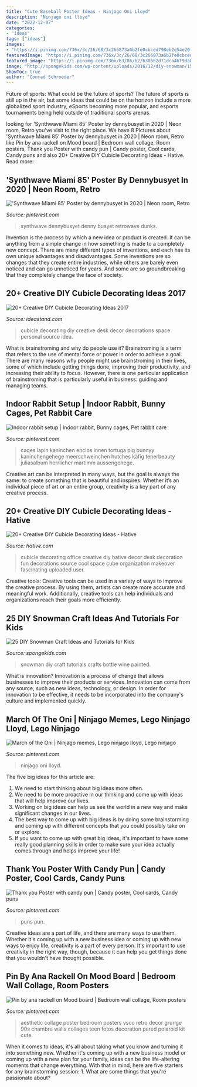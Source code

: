 ```yaml
---
title: "Cute Baseball Poster Ideas - Ninjago Oni Lloyd"
description: "Ninjago oni lloyd"
date: "2022-12-07"
categories:
- "ideas"
tags: ["ideas"]
images:
- "https://i.pinimg.com/736x/3c/26/68/3c266873a6b2fe0cbced798eb2e54e20.jpg"
featuredImage: "https://i.pinimg.com/736x/3c/26/68/3c266873a6b2fe0cbced798eb2e54e20.jpg"
featured_image: "https://i.pinimg.com/736x/63/86/62/638662d71dca46f9da81b1efb5a2129a.jpg"
image: "http://spongekids.com/wp-content/uploads/2016/12/diy-snowman/15-diy-snowman-crafts-for-kids.jpg"
ShowToc: true
author: "Conrad Schroeder"
---
```



Future of sports: What could be the future of sports?
The future of sports is still up in the air, but some ideas that could be on the horizon include a more globalized sport industry, eSports becoming more popular, and esports tournaments being held outside of traditional sports arenas.

	

		
looking for &#039;Synthwave Miami 85&#039; Poster by dennybusyet in 2020 | Neon room, Retro you've visit to the right place. We have 8 Pictures about &#039;Synthwave Miami 85&#039; Poster by dennybusyet in 2020 | Neon room, Retro like Pin by ana rackell on Mood board | Bedroom wall collage, Room posters, Thank you Poster with candy pun | Candy poster, Cool cards, Candy puns and also 20+ Creative DIY Cubicle Decorating Ideas - Hative. Read more:
		
    
## &#039;Synthwave Miami 85&#039; Poster By Dennybusyet In 2020 | Neon Room, Retro

<img loading=lazy src="https://i.pinimg.com/736x/63/86/62/638662d71dca46f9da81b1efb5a2129a.jpg" onerror="this.onerror=null;this.src='https://tse2.mm.bing.net/th?id=OIP.F9INEQrnR6zPlLvVl6Yb8wHaKd&amp;pid=15.1';" alt="&#039;Synthwave Miami 85&#039; Poster by dennybusyet in 2020 | Neon room, Retro">

_Source: pinterest.com_

>synthwave dennybusyet denny busyet retrowave dunks. 

	

Invention is the process by which a new idea or product is created. It can be anything from a simple change in how something is made to a completely new concept. There are many different types of inventions, and each has its own unique advantages and disadvantages. Some inventions are so changes that they create entire industries, while others are barely even noticed and can go unnoticed for years. And some are so groundbreaking that they completely change the face of society.

    
## 20+ Creative DIY Cubicle Decorating Ideas 2017

<img loading=lazy src="http://ideastand.com/wp-content/uploads/2014/06/cubicle-decorating-ideas/4-cubicle-decorating-ideas.jpg" onerror="this.onerror=null;this.src='https://tse2.mm.bing.net/th?id=OIP.VHOx8lixeW7JpfU3SP7vlgHaJ4&amp;pid=15.1';" alt="20+ Creative DIY Cubicle Decorating Ideas 2017">

_Source: ideastand.com_

>cubicle decorating diy creative desk decor decorations space personal source idea. 

	

What is brainstroming and why do people use it?
Brainstroming is a term that refers to the use of mental force or power in order to achieve a goal. There are many reasons why people might use brainstroming in their lives, some of which include getting things done, improving their productivity, and increasing their ability to focus. However, there is one particular application of brainstroming that is particularly useful in business: guiding and managing teams.

    
## Indoor Rabbit Setup | Indoor Rabbit, Bunny Cages, Pet Rabbit Care

<img loading=lazy src="https://i.pinimg.com/736x/3c/26/68/3c266873a6b2fe0cbced798eb2e54e20.jpg" onerror="this.onerror=null;this.src='https://tse1.mm.bing.net/th?id=OIP.a8-iXKxIJx91QWUoThfV5QHaHh&amp;pid=15.1';" alt="Indoor rabbit setup | Indoor rabbit, Bunny cages, Pet rabbit care">

_Source: pinterest.com_

>cages lapin kaninchen enclos innen tortuga pig bunnyy kaninchengehege meerschweinchen hutches käfig tenerbeauty juliasalbum herrlicher martimm aussengehege. 

	

Creative art can be interpreted in many ways, but the goal is always the same: to create something that is beautiful and inspires. Whether it’s an individual piece of art or an entire group, creativity is a key part of any creative process.

    
## 20+ Creative DIY Cubicle Decorating Ideas - Hative

<img loading=lazy src="https://hative.com/wp-content/uploads/2014/06/cubicle-decorating-ideas/22-office-cubicle-decorating-ideas.jpg" onerror="this.onerror=null;this.src='https://tse1.mm.bing.net/th?id=OIP.zfJwYZoAghqS0HreZ5j_fwHaFj&amp;pid=15.1';" alt="20+ Creative DIY Cubicle Decorating Ideas - Hative">

_Source: hative.com_

>cubicle decorating office creative diy hative decor desk decoration fun decorations source cool space cube organization makeover fascinating uploaded user. 

	

Creative tools:
Creative tools can be used in a variety of ways to improve the creative process. By using them, artists can create more accurate and meaningful work. Additionally, creative tools can help individuals and organizations reach their goals more efficiently.

    
## 25 DIY Snowman Craft Ideas And Tutorials For Kids

<img loading=lazy src="http://spongekids.com/wp-content/uploads/2016/12/diy-snowman/15-diy-snowman-crafts-for-kids.jpg" onerror="this.onerror=null;this.src='https://tse3.mm.bing.net/th?id=OIP.uHZInlfc3-qrEXLonU1ZqwHaHa&amp;pid=15.1';" alt="25 DIY Snowman Craft Ideas and Tutorials for Kids">

_Source: spongekids.com_

>snowman diy craft tutorials crafts bottle wine painted. 

	

What is innovation?
Innovation is a process of change that allows businesses to improve their products or services. Innovation can come from any source, such as new ideas, technology, or design. In order for innovation to be effective, it needs to be incorporated into the company's culture and implemented quickly.

    
## March Of The Oni | Ninjago Memes, Lego Ninjago Lloyd, Lego Ninjago

<img loading=lazy src="https://i.pinimg.com/736x/bf/5f/ce/bf5fce9ad98cffa82c8804381930dc5b.jpg" onerror="this.onerror=null;this.src='https://tse3.mm.bing.net/th?id=OIP.7Qyj4XEYI6cHNhdBXCsgKgHaKe&amp;pid=15.1';" alt="March of the Oni | Ninjago memes, Lego ninjago lloyd, Lego ninjago">

_Source: pinterest.com_

>ninjago oni lloyd. 

	

The five big ideas for this article are:
1. We need to start thinking about big ideas more often. 
2. We need to be more proactive in our thinking and come up with ideas that will help improve our lives. 
3. Working on big ideas can help us see the world in a new way and make significant changes in our lives. 
4. The best way to come up with big ideas is by doing some brainstorming and coming up with different concepts that you could possibly take on or explore. 
5. If you want to come up with great big ideas, it's important to have some really good planning skills in order to make sure your idea actually comes through and helps improve your life!

    
## Thank You Poster With Candy Pun | Candy Poster, Cool Cards, Candy Puns

<img loading=lazy src="https://i.pinimg.com/736x/89/4f/5d/894f5d86ca6f15471070a45afc17f1ab.jpg" onerror="this.onerror=null;this.src='https://tse4.mm.bing.net/th?id=OIP.CvY1Ao3RCXafUthEIepUwAHaJ3&amp;pid=15.1';" alt="Thank you Poster with candy pun | Candy poster, Cool cards, Candy puns">

_Source: pinterest.com_

>puns pun. 

	

Creative ideas are a part of life, and there are many ways to use them. Whether it's coming up with a new business idea or coming up with new ways to enjoy life, creativity is a part of every person. It's important to use creativity in the right way, though, because it can help you get things done that you wouldn't have thought possible.

    
## Pin By Ana Rackell On Mood Board | Bedroom Wall Collage, Room Posters

<img loading=lazy src="https://i.pinimg.com/736x/c8/de/1f/c8de1fe6cd2ec1c98fd8b397072654b9.jpg" onerror="this.onerror=null;this.src='https://tse4.mm.bing.net/th?id=OIP.EDx2UiHCL-XfFAUYu2t6ygHaLI&amp;pid=15.1';" alt="Pin by ana rackell on Mood board | Bedroom wall collage, Room posters">

_Source: pinterest.com_

>aesthetic collage poster bedroom posters vsco retro decor grunge 90s chambre walls collages teen fotos decoration pared polaroid kit cute. 

	

When it comes to ideas, it's all about taking what you know and turning it into something new. Whether it's coming up with a new business model or coming up with a new plan for your family, ideas can be the life-altering moments that change everything. With that in mind, here are five starters for any brainstorming session: 1. What are some things that you're passionate about?

